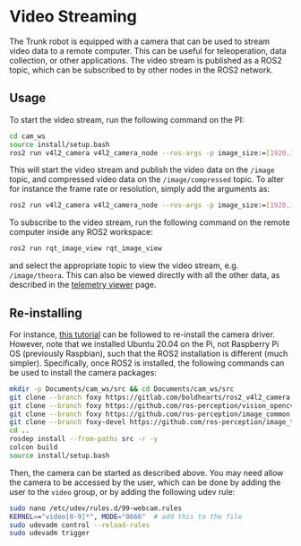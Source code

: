 # Video Streaming
The Trunk robot is equipped with a camera that can be used to stream video data to a remote computer. This can be useful for teleoperation, data collection, or other applications. The video stream is published as a ROS2 topic, which can be subscribed to by other nodes in the ROS2 network.

## Usage
To start the video stream, run the following command on the PI:
```bash
cd cam_ws
source install/setup.bash
ros2 run v4l2_camera v4l2_camera_node --ros-args -p image_size:=[1920,1080]
```
This will start the video stream and publish the video data on the `/image` topic, and compressed video data on the `/image/compressed` topic.
To alter for instance the frame rate or resolution, simply add the arguments as:
```bash
ros2 run v4l2_camera v4l2_camera_node --ros-args -p image_size:=[1920,1080] -p framerate:=15
```

To subscribe to the video stream, run the following command on the remote computer inside any ROS2 workspace:
```bash
ros2 run rqt_image_view rqt_image_view
```
and select the appropriate topic to view the video stream, e.g. `/image/theora`.
This can also be viewed directly with all the other data, as described in the [telemetry viewer](telemetry_viewer.md) page.

## Re-installing
For instance, [this tutorial](https://medium.com/swlh/raspberry-pi-ros-2-camera-eef8f8b94304) can be followed to re-install the camera driver.
However, note that we installed Ubuntu 20.04 on the Pi, not Raspberry Pi OS (previously Raspbian), such that the ROS2 installation is different (much simpler).
Specifically, once ROS2 is installed, the following commands can be used to install the camera packages:
```bash
mkdir -p Documents/cam_ws/src && cd Documents/cam_ws/src
git clone --branch foxy https://gitlab.com/boldhearts/ros2_v4l2_camera.git
git clone --branch foxy https://github.com/ros-perception/vision_opencv.git
git clone --branch foxy https://github.com/ros-perception/image_common.git
git clone --branch foxy-devel https://github.com/ros-perception/image_transport_plugins.git
cd ..
rosdep install --from-paths src -r -y
colcon build
source install/setup.bash
```
Then, the camera can be started as described above.
You may need allow the camera to be accessed by the user, which can be done by adding the user to the `video` group, or by adding the following udev rule:
```bash
sudo nano /etc/udev/rules.d/99-webcam.rules
KERNEL=="video[0-9]*", MODE="0666"  # add this to the file
sudo udevadm control --reload-rules
sudo udevadm trigger
```
